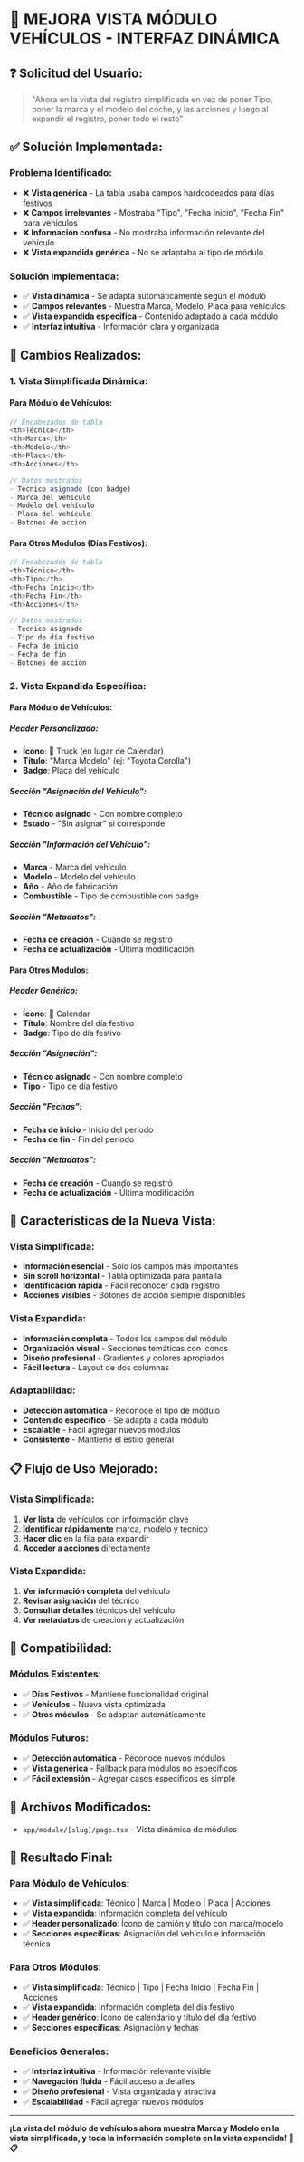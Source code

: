 # 🚗 MEJORA VISTA MÓDULO VEHÍCULOS - INTERFAZ DINÁMICA

## ❓ **Solicitud del Usuario:**
> "Ahora en la vista del registro simplificada en vez de poner Tipo, poner la marca y el modelo del coche, y las acciones y luego al expandir el registro, poner todo el resto"

## ✅ **Solución Implementada:**

### **Problema Identificado:**
- ❌ **Vista genérica** - La tabla usaba campos hardcodeados para días festivos
- ❌ **Campos irrelevantes** - Mostraba "Tipo", "Fecha Inicio", "Fecha Fin" para vehículos
- ❌ **Información confusa** - No mostraba información relevante del vehículo
- ❌ **Vista expandida genérica** - No se adaptaba al tipo de módulo

### **Solución Implementada:**
- ✅ **Vista dinámica** - Se adapta automáticamente según el módulo
- ✅ **Campos relevantes** - Muestra Marca, Modelo, Placa para vehículos
- ✅ **Vista expandida específica** - Contenido adaptado a cada módulo
- ✅ **Interfaz intuitiva** - Información clara y organizada

## 🔧 **Cambios Realizados:**

### **1. Vista Simplificada Dinámica:**

#### **Para Módulo de Vehículos:**
```typescript
// Encabezados de tabla
<th>Técnico</th>
<th>Marca</th>
<th>Modelo</th>
<th>Placa</th>
<th>Acciones</th>

// Datos mostrados
- Técnico asignado (con badge)
- Marca del vehículo
- Modelo del vehículo  
- Placa del vehículo
- Botones de acción
```

#### **Para Otros Módulos (Días Festivos):**
```typescript
// Encabezados de tabla
<th>Técnico</th>
<th>Tipo</th>
<th>Fecha Inicio</th>
<th>Fecha Fin</th>
<th>Acciones</th>

// Datos mostrados
- Técnico asignado
- Tipo de día festivo
- Fecha de inicio
- Fecha de fin
- Botones de acción
```

### **2. Vista Expandida Específica:**

#### **Para Módulo de Vehículos:**

##### **Header Personalizado:**
- **Ícono**: 🚗 Truck (en lugar de Calendar)
- **Título**: "Marca Modelo" (ej: "Toyota Corolla")
- **Badge**: Placa del vehículo

##### **Sección "Asignación del Vehículo":**
- **Técnico asignado** - Con nombre completo
- **Estado** - "Sin asignar" si corresponde

##### **Sección "Información del Vehículo":**
- **Marca** - Marca del vehículo
- **Modelo** - Modelo del vehículo
- **Año** - Año de fabricación
- **Combustible** - Tipo de combustible con badge

##### **Sección "Metadatos":**
- **Fecha de creación** - Cuando se registró
- **Fecha de actualización** - Última modificación

#### **Para Otros Módulos:**

##### **Header Genérico:**
- **Ícono**: 📅 Calendar
- **Título**: Nombre del día festivo
- **Badge**: Tipo de día festivo

##### **Sección "Asignación":**
- **Técnico asignado** - Con nombre completo
- **Tipo** - Tipo de día festivo

##### **Sección "Fechas":**
- **Fecha de inicio** - Inicio del período
- **Fecha de fin** - Fin del período

##### **Sección "Metadatos":**
- **Fecha de creación** - Cuando se registró
- **Fecha de actualización** - Última modificación

## 🎯 **Características de la Nueva Vista:**

### **Vista Simplificada:**
- **Información esencial** - Solo los campos más importantes
- **Sin scroll horizontal** - Tabla optimizada para pantalla
- **Identificación rápida** - Fácil reconocer cada registro
- **Acciones visibles** - Botones de acción siempre disponibles

### **Vista Expandida:**
- **Información completa** - Todos los campos del módulo
- **Organización visual** - Secciones temáticas con iconos
- **Diseño profesional** - Gradientes y colores apropiados
- **Fácil lectura** - Layout de dos columnas

### **Adaptabilidad:**
- **Detección automática** - Reconoce el tipo de módulo
- **Contenido específico** - Se adapta a cada módulo
- **Escalable** - Fácil agregar nuevos módulos
- **Consistente** - Mantiene el estilo general

## 📋 **Flujo de Uso Mejorado:**

### **Vista Simplificada:**
1. **Ver lista** de vehículos con información clave
2. **Identificar rápidamente** marca, modelo y técnico
3. **Hacer clic** en la fila para expandir
4. **Acceder a acciones** directamente

### **Vista Expandida:**
1. **Ver información completa** del vehículo
2. **Revisar asignación** del técnico
3. **Consultar detalles** técnicos del vehículo
4. **Ver metadatos** de creación y actualización

## 🔄 **Compatibilidad:**

### **Módulos Existentes:**
- ✅ **Días Festivos** - Mantiene funcionalidad original
- ✅ **Vehículos** - Nueva vista optimizada
- ✅ **Otros módulos** - Se adaptan automáticamente

### **Módulos Futuros:**
- ✅ **Detección automática** - Reconoce nuevos módulos
- ✅ **Vista genérica** - Fallback para módulos no específicos
- ✅ **Fácil extensión** - Agregar casos específicos es simple

## 📁 **Archivos Modificados:**

- `app/module/[slug]/page.tsx` - Vista dinámica de módulos

## 🎉 **Resultado Final:**

### **Para Módulo de Vehículos:**
- ✅ **Vista simplificada**: Técnico | Marca | Modelo | Placa | Acciones
- ✅ **Vista expandida**: Información completa del vehículo
- ✅ **Header personalizado**: Ícono de camión y título con marca/modelo
- ✅ **Secciones específicas**: Asignación del vehículo e información técnica

### **Para Otros Módulos:**
- ✅ **Vista simplificada**: Técnico | Tipo | Fecha Inicio | Fecha Fin | Acciones
- ✅ **Vista expandida**: Información completa del día festivo
- ✅ **Header genérico**: Ícono de calendario y título del día festivo
- ✅ **Secciones específicas**: Asignación y fechas

### **Beneficios Generales:**
- ✅ **Interfaz intuitiva** - Información relevante visible
- ✅ **Navegación fluida** - Fácil acceso a detalles
- ✅ **Diseño profesional** - Vista organizada y atractiva
- ✅ **Escalabilidad** - Fácil agregar nuevos módulos

---

**¡La vista del módulo de vehículos ahora muestra Marca y Modelo en la vista simplificada, y toda la información completa en la vista expandida! 🚗📋**
